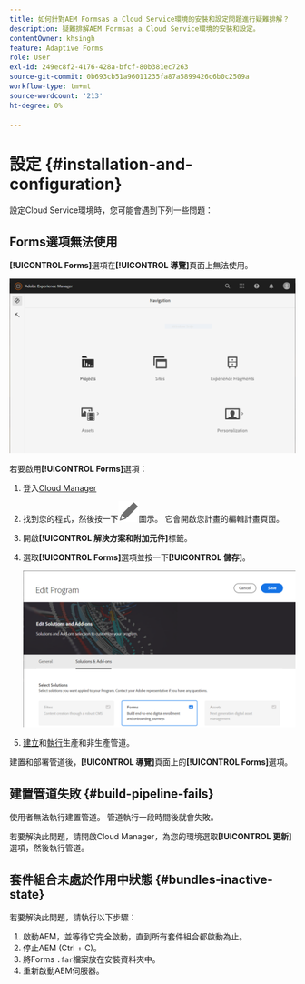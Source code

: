 ```yaml
---
title: 如何針對AEM Formsas a Cloud Service環境的安裝和設定問題進行疑難排解？
description: 疑難排解AEM Formsas a Cloud Service環境的安裝和設定。
contentOwner: khsingh
feature: Adaptive Forms
role: User
exl-id: 249ec8f2-4176-428a-bfcf-80b381ec7263
source-git-commit: 0b693cb51a96011235fa87a5899426c6b0c2509a
workflow-type: tm+mt
source-wordcount: '213'
ht-degree: 0%

---
```


# 設定 {#installation-and-configuration}

設定Cloud Service環境時，您可能會遇到下列一些問題：

## Forms選項無法使用

**[!UICONTROL Forms]**&#x200B;選項在&#x200B;**[!UICONTROL 導覽]**&#x200B;頁面上無法使用。

![Forms選項無法使用](assets/installation-configuration-forms-option-unavailable-troubleshooting.png)

若要啟用&#x200B;**[!UICONTROL Forms]**&#x200B;選項：

1. 登入[Cloud Manager](https://experience.adobe.com/)
1. 找到您的程式，然後按一下![Forms選項無法使用](assets/Smock_Edit_18_N.svg)圖示。 它會開啟您計畫的編輯計畫頁面。
1. 開啟&#x200B;**[!UICONTROL 解決方案和附加元件]**&#x200B;標籤。
1. 選取&#x200B;**[!UICONTROL Forms]**&#x200B;選項並按一下&#x200B;**[!UICONTROL 儲存]**。

   ![選取Forms選項](assets/installation-configuration-select-forms-option.png)
1. [建立](https://experienceleague.adobe.com/docs/experience-manager-cloud-manager/using/how-to-use/configuring-pipeline.html?lang=en#how-to-use)和[執行](https://experienceleague.adobe.com/docs/experience-manager-cloud-manager/using/how-to-use/deploying-code.html)生產和非生產管道。

建置和部署管道後，**[!UICONTROL 導覽]**&#x200B;頁面上的&#x200B;**[!UICONTROL Forms]**&#x200B;選項。

<!--  
## Environment creation fails {#environment-creation-fails}

Users are unable to create an [!DNL AEM Forms] as a Cloud Service environment. The environment creation fails after running for some time.

A missing profile can lead to environment creation failure. Check that the profile exists in Admin Console. If the profile does not exist, perform the following steps to create the profile:

1. Log in to [Admin Console](https://adminconsole.adobe.com/). Use Adobe ID of administrator provisioned to use Automated Forms Conversion Service to login. Do not any other ID or Federated ID to login.
1. Click the **[!UICONTROL Automated Forms Conversion Service]** option.
1. Click **[!UICONTROL New Profile]** in the Products tab.
1. Specify Name, Display Name, and Description for the profile. Click **[!UICONTROL Done]**. A profile is created.

If the profile exists and issues still persist, contact Adobe Support. -->

## 建置管道失敗 {#build-pipeline-fails}

使用者無法執行建置管道。 管道執行一段時間後就會失敗。

若要解決此問題，請開啟Cloud Manager，為您的環境選取&#x200B;**[!UICONTROL 更新]**&#x200B;選項，然後執行管道。


## 套件組合未處於作用中狀態 {#bundles-inactive-state}

若要解決此問題，請執行以下步驟：

1. 啟動AEM，並等待它完全啟動，直到所有套件組合都啟動為止。
1. 停止AEM (Ctrl + C)。
1. 將Forms `.far`檔案放在安裝資料夾中。
1. 重新啟動AEM伺服器。